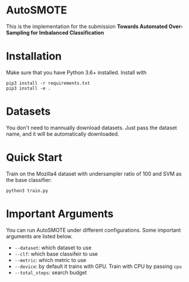 # AutoSMOTE
This is the implementation for the submission **Towards Automated Over-Sampling for Imbalanced Classification**

# Installation
Make sure that you have Python 3.6+ installed. Install with
```
pip3 install -r requirements.txt
pip3 install -e .
```

# Datasets
You don't need to mannually download datasets. Just pass the dataset name, and it will be automatically downloaded.

# Quick Start
Train on the Mozilla4 dataset with undersampler ratio of 100 and SVM as the base classifier:
```
python3 train.py
```

# Important Arguments
You can run AutoSMOTE under different configurations. Some important arguments are listed below.
*   `--dataset`: which dataset to use
*   `--clf`: which base classifeir to use
*   `--metric`: which metric to use
*   `--device`: by default it trains with GPU. Train with CPU by passing `cpu`
*   `--total_steps`: search budget
